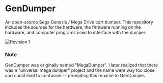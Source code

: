 # GenDumper
An open-source Sega Genesis / Mega Drive cart dumper. This repository includes the sources for the hardware, the firmware running on the hardware, and computer programs used to interface with the dumper.

![Revision 1](https://github.com/tonyp7/GenDumper/raw/master/pictures/mega-dumper-nhl.jpg)

### Note

GenDumper was originally named "MegaDumper". I later realized that there was a "universal mega dumper" project and the name were way too close and could lead to confusion -- prompting this rename to GenDumper.
